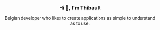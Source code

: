 <h3 align="center">Hi 👋, I'm Thibault</h3>  
<p align="center">Belgian developer who likes to create applications as simple to understand as to use.<p>
